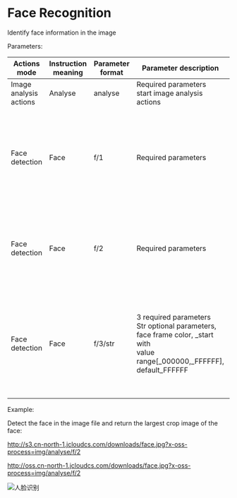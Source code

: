 # Face Recognition

Identify face information in the image

Parameters:

|Actions mode|Instruction meaning|Parameter format|Parameter description|Result description|
|-|-|-|-|-|
|Image analysis actions|Analyse|analyse|Required parameters<br>start image analysis actions||
|Face detection|Face|f/1|Required parameters|Return json format of each detected face rectangular coordinate; the image top left corner is the origin|
|Face detection|Face|f/2|Required parameters|Return biggest crop image of face; the image format is same as that of input image|
|Face detection|Face|f/3/str|3 required parameters<br>Str optional parameters, face frame color, _start with<br>value range[_000000,_FFFFFF], default_FFFFFF|Return all detected face image in which identified with rectangle of customized color _RRGGBB (or RGB)|

Example:

Detect the face in the image file and return the largest crop image of the face:

http://s3.cn-north-1.jcloudcs.com/downloads/face.jpg?x-oss-process=img/analyse/f/2

http://oss.cn-north-1.jcloudcs.com/downloads/face.jpg?x-oss-process=img/analyse/f/2

![人脸识别](../../../../../image/Object-Storage-Service/OSS-064.jpg)
